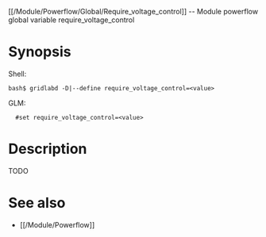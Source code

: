 [[/Module/Powerflow/Global/Require_voltage_control]] -- Module powerflow global variable require_voltage_control

# Synopsis

Shell:

~~~
bash$ gridlabd -D|--define require_voltage_control=<value>
~~~

GLM:

~~~
  #set require_voltage_control=<value>
~~~

# Description

TODO

# See also

* [[/Module/Powerflow]]
